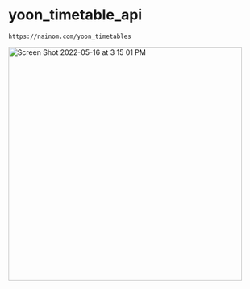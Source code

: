# yoon_timetable_api


```
https://nainom.com/yoon_timetables
```

<img width="463" alt="Screen Shot 2022-05-16 at 3 15 01 PM" src="https://user-images.githubusercontent.com/3889468/168530459-df1e0970-2105-4795-8a90-7c8991170b7c.png">
